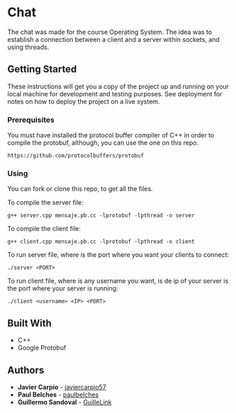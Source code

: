 # Chat

The chat was made for the course Operating System. The idea was to establish a connection between a client and a server within sockets, and using threads. 

## Getting Started

These instructions will get you a copy of the project up and running on your local machine for development and testing purposes. See deployment for notes on how to deploy the project on a live system.

### Prerequisites

You must have installed the protocol buffer compiler of C++ in order to compile the protobuf, although, you can use the one on this repo.

```
https://github.com/protocolbuffers/protobuf
```

### Using

You can fork or clone this repo, to get all the files. 

To compile the server file:

```
g++ server.cpp mensaje.pb.cc -lprotobuf -lpthread -o server
```

To compile the client file:

```
g++ client.cpp mensaje.pb.cc -lprotobuf -lpthread -o client
```

To run server file, where <PORT> is the port where you want your clients to connect:

```
./server <PORT>
```

To run client file, where <username> is any username you want, <IP> is de ip of your server <PORT> is the port where your server is running:

```
./client <username> <IP> <PORT>
```

## Built With

* C++
* Google Protobuf

## Authors

* **Javier Carpio** - [javiercarpio57](https://github.com/javiercarpio57)
* **Paul Belches** - [paulbelches](https://github.com/paulbelches)
* **Guillermo Sandoval** - [GuilleLink](https://github.com/GuilleLink)
